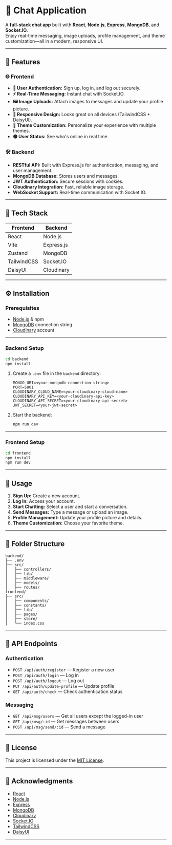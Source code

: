 # 💬 Chat Application

A **full-stack chat app** built with **React**, **Node.js**, **Express**, **MongoDB**, and **Socket.IO**.  
Enjoy real-time messaging, image uploads, profile management, and theme customization—all in a modern, responsive UI.

---

## 🚀 Features

### 🌐 Frontend
- **🔐 User Authentication:** Sign up, log in, and log out securely.
- **⚡ Real-Time Messaging:** Instant chat with Socket.IO.
- **🖼️ Image Uploads:** Attach images to messages and update your profile picture.
- **📱 Responsive Design:** Looks great on all devices (TailwindCSS + DaisyUI).
- **🎨 Theme Customization:** Personalize your experience with multiple themes.
- **🟢 User Status:** See who's online in real time.

### 🛠️ Backend
- **RESTful API:** Built with Express.js for authentication, messaging, and user management.
- **MongoDB Database:** Stores users and messages.
- **JWT Authentication:** Secure sessions with cookies.
- **Cloudinary Integration:** Fast, reliable image storage.
- **WebSocket Support:** Real-time communication with Socket.IO.

---

## 🧰 Tech Stack

| Frontend           | Backend           |
|--------------------|------------------|
| React              | Node.js          |
| Vite               | Express.js       |
| Zustand            | MongoDB          |
| TailwindCSS        | Socket.IO        |
| DaisyUI            | Cloudinary       |

---

## ⚙️ Installation

### Prerequisites
- [Node.js](https://nodejs.org/) & npm
- [MongoDB](https://www.mongodb.com/) connection string
- [Cloudinary](https://cloudinary.com/) account

---

### Backend Setup

```bash
cd backend
npm install
```

1. Create a `.env` file in the `backend` directory:
    ```env
    MONGO_URI=<your-mongodb-connection-string>
    PORT=5001
    CLOUDINARY_CLOUD_NAME=<your-cloudinary-cloud-name>
    CLOUDINARY_API_KEY=<your-cloudinary-api-key>
    CLOUDINARY_API_SECRET=<your-cloudinary-api-secret>
    JWT_SECRET=<your-jwt-secret>
    ```
2. Start the backend:
    ```bash
    npm run dev
    ```

---

### Frontend Setup

```bash
cd frontend
npm install
npm run dev
```

---

## 📝 Usage

1. **Sign Up:** Create a new account.
2. **Log In:** Access your account.
3. **Start Chatting:** Select a user and start a conversation.
4. **Send Messages:** Type a message or upload an image.
5. **Profile Management:** Update your profile picture and details.
6. **Theme Customization:** Choose your favorite theme.

---

## 📁 Folder Structure

```
backend/
├── .env
├── src/
│   ├── controllers/
│   ├── lib/
│   ├── middleware/
│   ├── models/
│   ├── routes/
frontend/
├── src/
│   ├── components/
│   ├── constants/
│   ├── lib/
│   ├── pages/
│   ├── store/
│   └── index.css
```

---

## 📡 API Endpoints

### Authentication
- `POST /api/auth/register` — Register a new user
- `POST /api/auth/login` — Log in
- `POST /api/auth/logout` — Log out
- `PUT /api/auth/update-profile` — Update profile
- `GET /api/auth/check` — Check authentication status

### Messaging
- `GET /api/msg/users` — Get all users except the logged-in user
- `GET /api/msg/:id` — Get messages between users
- `POST /api/msg/send/:id` — Send a message

---

## 📜 License

This project is licensed under the [MIT License](LICENSE).

---

## 🙏 Acknowledgments

- [React](https://react.dev/)
- [Node.js](https://nodejs.org/)
- [Express](https://expressjs.com/)
- [MongoDB](https://www.mongodb.com/)
- [Cloudinary](https://cloudinary.com/)
- [Socket.IO](https://socket.io/)
- [TailwindCSS](https://tailwindcss.com/)
- [DaisyUI](https://daisyui.com/)

---
